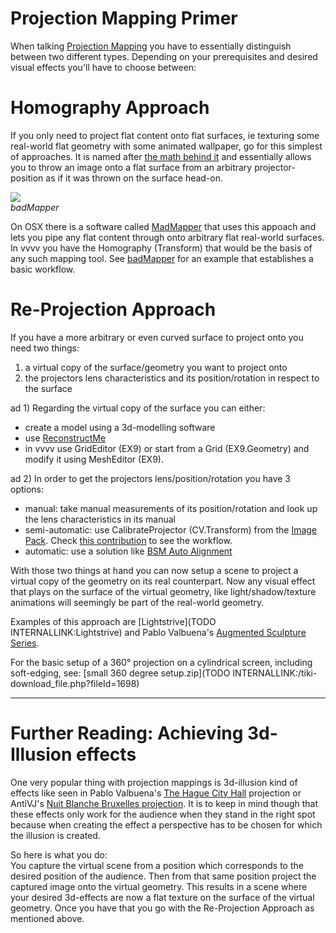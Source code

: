# Projection Mapping Primer
When talking <a href="http://en.wikipedia.org/wiki/Projection_mapping" class="extURL" target="_blank">Projection Mapping</a> you have to essentially distinguish between two different types. Depending on your prerequisites and desired visual effects you'll have to choose between:  


#  Homography Approach
If you only need to project flat content onto flat surfaces, ie  texturing some real-world flat geometry with some animated wallpaper, go for this simplest of approaches. It is named after <a href="http://en.wikipedia.org/wiki/Homography_%28computer_vision%29" class="extURL" target="_blank">the math behind it</a> and essentially allows you to throw an image onto a flat surface from an arbitrary projector-position as if it was thrown on the surface head-on.   

![](~/img/badMapperV3.jpg "")   
*badMapper*  

On OSX there is a software called <a href="http://www.madmapper.com/" class="extURL" target="_blank">MadMapper</a> that uses this appoach and lets you pipe any flat content through onto arbitrary flat real-world surfaces. In vvvv you have the <span class="node">Homography (Transform)</span> that would be the basis of any such mapping tool. See <a href="https://vvvv.org/contribution/badMapper" class="extURL contribution" target="_blank">badMapper</a> for an example that establishes a basic workflow.  

#  Re-Projection Approach
If you have a more arbitrary or even curved surface to project onto you need two things:  
1. a virtual copy of the surface/geometry you want to project onto
1. the projectors lens characteristics and its position/rotation in respect to the surface

ad 1) Regarding the virtual copy of the surface you can either:  
* create a model using a 3d-modelling software  
* use <a href="http://reconstructme.net/" class="extURL" target="_blank">ReconstructMe</a>   
* in vvvv use <span class="node">GridEditor (EX9)</span> or start from a <span class="node">Grid (EX9.Geometry)</span> and modify it using <span class="node">MeshEditor (EX9)</span>.  

ad 2) In order to get the projectors lens/position/rotation you have 3 options:  
* manual: take manual measurements of its position/rotation and look up the lens characteristics in its manual  
* semi-automatic: use CalibrateProjector (CV.Transform) from the <a href="https://vvvv.org/contribution/vvvv.packs.image" class="extURL contribution" target="_blank">Image Pack</a>. Check <a href="https://vvvv.org/contribution/calibrate-and-re-project" class="extURL contribution" target="_blank">this contribution</a> to see the workflow.  
* automatic: use a solution like <a href="https://vvvv.org/blog/bsm-auto-alignment-with-vvvv" class="extURL blog" target="_blank">BSM Auto Alignment</a>  

With those two things at hand you can now setup a scene to project a virtual copy of the geometry on its real counterpart. Now any visual effect that plays on the surface of the virtual geometry, like light/shadow/texture animations will seemingly be part of the real-world geometry.  

Examples of this approach are [Lightstrive](TODO INTERNALLINK:Lightstrive) and Pablo Valbuena's <a href="http://www.pablovalbuena.com/selectedwork/augmented-sculpture-v1/" class="extURL" target="_blank">Augmented Sculpture Series</a>.  

For the basic setup of a 360° projection on a cylindrical screen, including soft-edging, see: [small 360 degree setup.zip](TODO INTERNALLINK:/tiki-download_file.php?fileId=1698)  


- --   

# Further Reading: Achieving 3d-Illusion effects
One very popular thing with projection mappings is 3d-illusion kind of effects like seen in Pablo Valbuena's <a href="http://www.pablovalbuena.com/selectedwork/n-520437-e-041900" class="extURL" target="_blank">The Hague City Hall</a> projection or AntiVJ's <a href="http://blog.antivj.com/2008/nuit-blanche-bruxelles" class="extURL" target="_blank">Nuit Blanche Bruxelles projection</a>. It is to keep in mind though that these effects only work for the audience when they stand in the right spot because when creating the effect a perspective has to be chosen for which the illusion is created.   

So here is what you do:  
You capture the virtual scene from a position which corresponds to the desired position of the audience. Then from that same position project the captured image onto the virtual geometry. This results in a scene where your desired 3d-effects are now a flat texture on the surface of the virtual geometry. Once you have that you go with the Re-Projection Approach as mentioned above. 